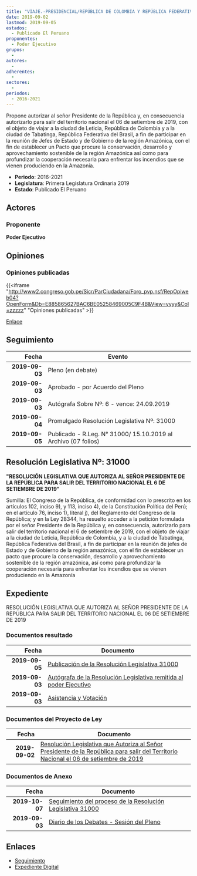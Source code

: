 ```yaml
---
title: "VIAJE.-PRESIDENCIAL/REPÚBLICA DE COLOMBIA Y REPÚBLICA FEDERATIVA DEL BRASIL"
date: 2019-09-02
lastmod: 2019-09-05
estados: 
  - Publicado El Peruano
proponentes: 
  - Poder Ejecutivo
grupos: 
  - 
autores: 
  - 
adherentes: 
  - 
sectores: 
  - 
periodos: 
  - 2016-2021
---
```


Propone autorizar al señor Presidente de la República y, en consecuencia autorizarlo para salir del territorio nacional el 06 de setiembre de 2019, con el objeto de viajar a la ciudad de Leticia, República de Colombia y a la ciudad de Tabatinga, República Federativa del Brasil, a fin de participar en la reunión de Jefes de Estado y de Gobierno de la región Amazónica, con el fin de establecer un Pacto que procure la conservación, desarrollo y aprovechamiento sostenible de la región Amazónica así como para profundizar la cooperación necesaria para enfrentar los incendios que se vienen produciendo en la Amazonía.

- **Periodo**: 2016-2021
- **Legislatura**: Primera Legislatura Ordinaria 2019
- **Estado**: Publicado El Peruano

## Actores

### Proponente

**Poder Ejecutivo**


## Opiniones

### Opiniones publicadas

{{<iframe "http://www2.congreso.gob.pe/Sicr/ParCiudadana/Foro_pvp.nsf/RepOpiweb04?OpenForm&Db=E885865627BAC6BE05258469005C9F4B&View=yyyy&Col=zzzzz" "Opiniones publicadas" >}}

[Enlace](http://www2.congreso.gob.pe/Sicr/ParCiudadana/Foro_pvp.nsf/RepOpiweb04?OpenForm&Db=E885865627BAC6BE05258469005C9F4B&View=yyyy&Col=zzzzz)

## Seguimiento

| Fecha | Evento |
|------:|--------|
| **2019-09-03** | Pleno (en debate)|
| **2019-09-03** | Aprobado - por Acuerdo del Pleno|
| **2019-09-03** | Autógrafa Sobre Nº: 6 - vence: 24.09.2019|
| **2019-09-04** | Promulgado Resolución Legislativa Nº: 31000|
| **2019-09-05** | Publicado - R.Leg. N° 31000/ 15.10.2019 al Archivo (07 folios)|

## Resolución Legislativa Nº: 31000

**"RESOLUCIÓN LEGISLATIVA QUE AUTORIZA AL SEÑOR PRESIDENTE DE LA REPÚBLICA PARA SALIR DEL TERRITORIO NACIONAL EL 6 DE SETIEMBRE DE 2019"**

Sumilla: El Congreso de la República, de conformidad con lo prescrito en los artículos 102, inciso 9), y 113, inciso 4), de la Constitución Política del Perú; en el artículo 76, inciso 1), literal j), del Reglamento del Congreso de la República; y en la Ley 28344, ha resuelto acceder a la petición formulada por el señor Presidente de la República y, en consecuencia, autorizarlo para salir del territorio nacional el 6 de setiembre de 2019, con el objeto de viajar a la ciudad de Leticia, República de Colombia, y a la ciudad de Tabatinga, República Federativa del Brasil, a fin de participar en la reunión de jefes de Estado y de Gobierno de la región amazónica, con el fin de establecer un pacto que procure la conservación, desarrollo y aprovechamiento sostenible de la región amazónica, así como para profundizar la cooperación necesaria para enfrentar los incendios que se vienen produciendo en la Amazonía


## Expediente

RESOLUCIÓN LEGISLATIVA QUE AUTORIZA AL SEÑOR PRESIDENTE DE LA REPÚBLICA PARA SALIR DEL TERRITORIO NACIONAL EL 06 DE SETIEMBRE DE 2019




### Documentos resultado

| Fecha | Documento |
|------:|--------|
| **2019-09-05** | [Publicación de la Resolución Legislativa 31000](http://www.leyes.congreso.gob.pe/Documentos/2016_2021/ADLP/Normas_Legales/31000-RLG.pdf) |
| **2019-09-03** | [Autógrafa de la Resolución Legislativa remitida al poder Ejecutivo](http://www.leyes.congreso.gob.pe/Documentos/2016_2021/ADLP/Texto_Aprobado/AU0471520190903.pdf) |
| **2019-09-03** | [Asistencia y Votación](http://www.leyes.congreso.gob.pe/Documentos/2016_2021/Asistencia_y_Votacion/Proyectos_de_Ley/AV0471520190903.pdf) |

### Documentos del Proyecto de Ley

| Fecha | Documento |
|------:|--------|
| **2019-09-02** | [Resolución Legislativa que Autoriza al Señor Presidente de la República para salir del Territorio Nacional el 06 de setiembre de 2019](http://www.leyes.congreso.gob.pe/Documentos/2016_2021/Proyectos_de_Ley_y_de_Resoluciones_Legislativas/PL0471520190902.pdf) |

### Documentos de Anexo

| Fecha | Documento |
|------:|--------|
| **2019-10-07** | [Seguimiento del proceso de la Resolución Legislativa 31000](http://www.leyes.congreso.gob.pe/Documentos/2016_2021/Seguimiento_de_Proyectos_de_Ley/04715PL20191007.pdf) |
| **2019-09-03** | [Diario de los Debates - Sesión del Pleno](http://www2.congreso.gob.pe/Sicr/DiarioDebates/Publicad.nsf/SesionesPleno/05256D6E0073DFE90525846B006047BD/$FILE/PLO-2019-7.pdf) |

## Enlaces 

- [Seguimiento](http://www2.congreso.gob.pehttp://www2.congreso.gob.pe/Sicr/TraDocEstProc/CLProLey2016.nsf/f7fff46988ca05b1052578e100829cc7/666e8d6ed7b2733805258469005ba7af?OpenDocument)
- [Expediente Digital](http://www2.congreso.gob.pehttp://www2.congreso.gob.pe/Sicr/TraDocEstProc/CLProLey2016.nsf/f7fff46988ca05b1052578e100829cc7/666e8d6ed7b2733805258469005ba7af?OpenDocument&Click=05257FB7005EB655.eb71d0cf91d8294e05256cdf006b5706/$Body/0.1C6C)
